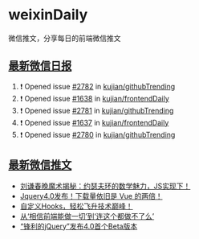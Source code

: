 # weixinDaily
微信推文，分享每日的前端微信推文

## [最新微信日报](https://github.com/kujian/weixinDaily/issues)

<!--START_SECTION:activity-->
1. ❗ Opened issue [#2782](https://github.com/kujian/githubTrending/issues/2782) in [kujian/githubTrending](https://github.com/kujian/githubTrending)
2. ❗ Opened issue [#1638](https://github.com/kujian/frontendDaily/issues/1638) in [kujian/frontendDaily](https://github.com/kujian/frontendDaily)
3. ❗ Opened issue [#2781](https://github.com/kujian/githubTrending/issues/2781) in [kujian/githubTrending](https://github.com/kujian/githubTrending)
4. ❗ Opened issue [#1637](https://github.com/kujian/frontendDaily/issues/1637) in [kujian/frontendDaily](https://github.com/kujian/frontendDaily)
5. ❗ Opened issue [#2780](https://github.com/kujian/githubTrending/issues/2780) in [kujian/githubTrending](https://github.com/kujian/githubTrending)
<!--END_SECTION:activity-->


## [最新微信推文](https://weixin.qdkfweb.cn/)

<!-- BLOG-POST-LIST:START -->
- [刘谦春晚魔术揭秘：约瑟夫环的数学魅力，JS实现下！](https://weixin.qdkfweb.cn/40358.html)
- [Jquery4.0发布！下载量依旧是 Vue 的两倍！](https://weixin.qdkfweb.cn/40365.html)
- [自定义Hooks，轻松飞升技术巅峰！](https://weixin.qdkfweb.cn/40351.html)
- [从‘相信前端能做一切’到‘连这个都做不了么’](https://weixin.qdkfweb.cn/40349.html)
- [“锋利的jQuery”发布4.0首个Beta版本](https://weixin.qdkfweb.cn/40354.html)
<!-- BLOG-POST-LIST:END -->